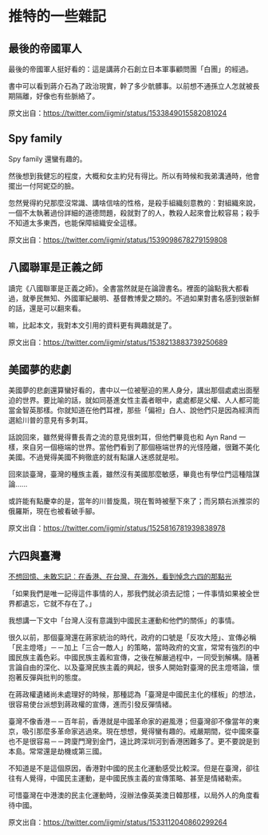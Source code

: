 # 推特的一些雜記

## 最後的帝國軍人

最後的帝國軍人挺好看的：這是講蔣介石創立日本軍事顧問團「白團」的經過。

書中可以看到蔣介石為了政治現實，幹了多少骯髒事。以前想不通孫立人怎就被長期隔離，好像也有些脈絡了。

原文出自：<https://twitter.com/iigmir/status/1533849015582081024>

## Spy family

Spy family 還蠻有趣的。

然後想到我健忘的程度，大概和女主約兒有得比。所以有時候和我弟溝通時，他會擺出一付阿妮亞的臉。

忽然覺得約兒那麼沒常識、講啥信啥的性格，是殺手組織刻意教的：對組織來說，一個不太執著過份詳細的道德問題，殺就對了的人，教殺人起來會比較容易；殺手不知道太多東西，也能保障組織安全這樣。

原文出自：<https://twitter.com/iigmir/status/1539098678279159808>

## 八國聯軍是正義之師

讀完《八國聯軍是正義之師》。全書當然就是在論證書名。裡面的論點我大都看過，就拳民無知、外國軍紀嚴明、基督教博愛之類的。不過如果對書名感到很新鮮的話，還是可以翻來看。

嘛，比起本文，我對本文引用的資料更有興趣就是了。

原文出自：<https://twitter.com/iigmir/status/1538213883739250689>

## 美國夢的悲劇

美國夢的悲劇還算蠻好看的，書中以一位被壓迫的黑人身分，講出那個處處出面壓迫的世界。要比喻的話，就如同基進女性主義者眼中，處處都是父權、人人都可能當金智英那樣。你就知道在他們耳裡，那些「偏袒」白人、說他們只是因為經濟而選給川普的意見有多刺耳。

話說回來，雖然覺得曹長青之流的意見很刺耳，但他們畢竟也和 Ayn Rand 一樣，來自另一個極端的世界。當他們看到了那個極端世界的光怪陸離，很難不美化美國。不過覺得美國不夠徹底的就有點讓人迷惑就是啦。

回來談臺灣，臺灣的種族主義，雖然沒有美國那麼敏感，畢竟也有學位門這種陰謀論……

或許能有點慶幸的是，當年的川普旋風，現在暫時被壓下來了；而另類右派推崇的俄羅斯，現在也被看破手腳。

原文出自：<https://twitter.com/iigmir/status/1525816781939838978>

## 六四與臺灣

[不想回憶、未敢忘記︰在香港、在台灣、在海外，看到悼念六四的那點光](https://theinitium.com/article/20220604-whatsnew-hongkong-taiwan-world-june-fourth/)

「如果我們是唯一記得這件事情的人，那我們就必須去記憶；一件事情如果被全世界都遺忘，它就不存在了。」

我想講一下文中「台灣人沒有意識到中國民主運動和他們的關係」的事情。

很久以前，那個臺灣還在蔣家統治的時代，政府的口號是「反攻大陸」、宣傳必稱「民主燈塔」－－加上「三合一敵人」的策略，當時政府的文宣，常常有強烈的中國民族主義色彩。中國民族主義和宣傳，之後在解嚴過程中，一同受到解構。隨著言論自由的深化、以及臺灣民族主義的興起，很多人開始對臺灣的民主燈塔論，懷抱著反彈與批判的態度。

在蔣政權遺緒尚未處理好的時候，那種認為「臺灣是中國民主化的樣板」的想法，很容易使台派想到蔣政權的宣傳，進而引發反彈情緒。

臺灣不像香港－－百年前，香港就是中國革命家的避風港；但臺灣卻不像當年的東京，吸引那麼多革命家逃過來。現在想想，覺得蠻有趣的。戒嚴期間，從中國來臺也不是很容易－－跨廈門灣到金門，遠比跨深圳河到香港困難多了。更不要說是到本島。常常還是劫機或第三國。

不知道是不是這個原因，香港對中國的民主化運動感受比較深。但是在臺灣，卻往往有人覺得，中國民主運動，是中國民族主義的宣傳策略、甚至是情緒勒索。

可惜臺灣在中港澳的民主化運動時，沒辦法像英美澳日韓那樣，以局外人的角度看待中國。

原文出自：<https://twitter.com/iigmir/status/1533112040860299264>
